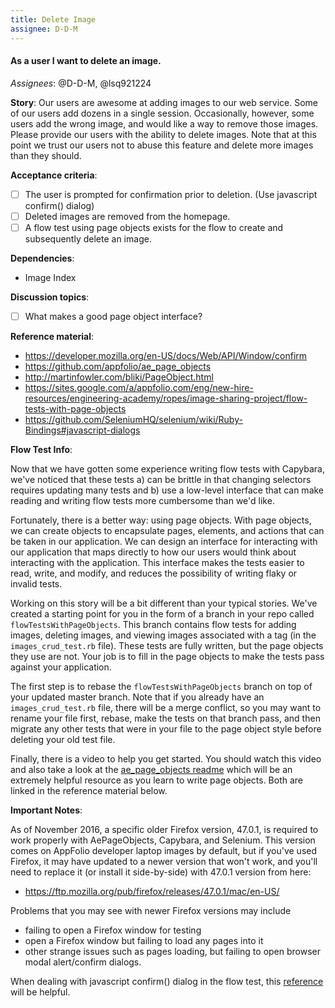 ```yaml
---
title: Delete Image
assignee: D-D-M
---
```


#### As a user I want to delete an image.

_Assignees_: @D-D-M, @lsq921224

__Story__:
Our users are awesome at adding images to our web service. Some of our users
add dozens in a single session. Occasionally, however, some users add the wrong
image, and would like a way to remove those images. Please provide our users
with the ability to delete images. Note that at this point we trust our users
not to abuse this feature and delete more images than they should.

__Acceptance criteria__:
- [ ] The user is prompted for confirmation prior to deletion. (Use javascript
  confirm() dialog)
- [ ] Deleted images are removed from the homepage.
- [ ] A flow test using page objects exists for the flow to create and
  subsequently delete an image.

__Dependencies__:
- Image Index

__Discussion topics__:
- [ ] What makes a good page object interface?

__Reference material__:
- https://developer.mozilla.org/en-US/docs/Web/API/Window/confirm
- https://github.com/appfolio/ae_page_objects
- http://martinfowler.com/bliki/PageObject.html
- https://sites.google.com/a/appfolio.com/eng/new-hire-resources/engineering-academy/ropes/image-sharing-project/flow-tests-with-page-objects
- https://github.com/SeleniumHQ/selenium/wiki/Ruby-Bindings#javascript-dialogs

__Flow Test Info__:

Now that we have gotten some experience writing flow tests with Capybara,
we've noticed that these tests a) can be brittle in that changing selectors
requires updating many tests and b) use a low-level interface that can make
reading and writing flow tests more cumbersome than we'd like.

Fortunately, there is a better way: using page objects. With page objects,
we can create objects to encapsulate pages, elements, and actions that can be
taken in our application. We can design an interface for interacting with our
application that maps directly to how our users would think about interacting
with the application. This interface makes the tests easier to read, write,
and modify, and reduces the possibility of writing flaky or invalid tests.

Working on this story will be a bit different than your typical stories. We've
created a starting point for you in the form of a branch in your repo called
`flowTestsWithPageObjects`. This branch contains flow tests for adding images,
deleting images, and viewing images associated with a tag (in the
`images_crud_test.rb` file). These tests are fully written, but the page
objects they use are not. Your job is to fill in the page objects to make the
tests pass against your application.

The first step is to rebase the `flowTestsWithPageObjects` branch on top of
your updated master branch. Note that if you already have an
`images_crud_test.rb` file, there will be a merge conflict, so you may want to
rename your file first, rebase, make the tests on that branch pass, and then
migrate any other tests that were in your file to the page object style before
deleting your old test file.

Finally, there is a video to help you get started. You should watch this video
and also take a look at the [ae_page_objects readme](https://github.com/appfolio/ae_page_objects)
which will be an extremely helpful resource as you learn to write page objects. Both are linked in the
reference material below.

__Important Notes__:

As of November 2016, a specific older Firefox version,
47.0.1, is required to work properly with AePageObjects, Capybara, and
Selenium. This version comes on AppFolio developer laptop images by default,
but if you've used Firefox, it may have updated to a newer version that won't
work, and you'll need to replace it (or install it side-by-side) with 47.0.1
version from here:

- https://ftp.mozilla.org/pub/firefox/releases/47.0.1/mac/en-US/

Problems that you may see with newer Firefox versions may include
 - failing to open a Firefox window for testing
 - open a Firefox window but failing to load any pages into it
 - other strange issues such as pages loading, but failing to open browser modal alert/confirm dialogs.

When dealing with javascript confirm() dialog in the flow test, this [reference](https://github.com/SeleniumHQ/selenium/wiki/Ruby-Bindings#javascript-dialogs)
will be helpful.
